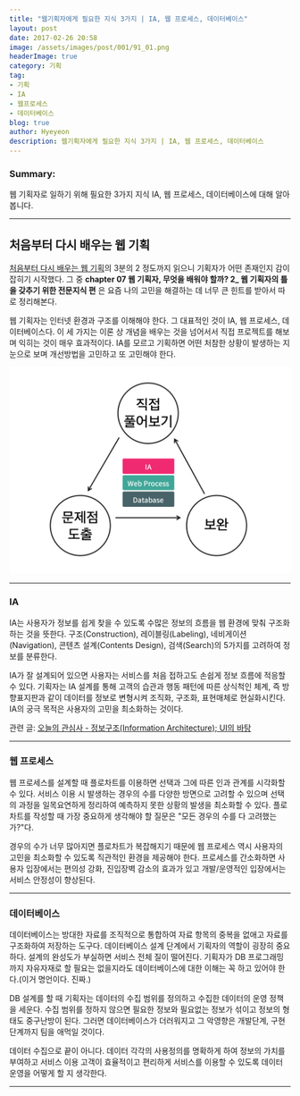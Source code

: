 ```yaml
---
title: "웹기획자에게 필요한 지식 3가지 | IA, 웹 프로세스, 데이터베이스"
layout: post
date: 2017-02-26 20:58
image: /assets/images/post/001/91_01.png
headerImage: true
category: 기획
tag:
- 기획
- IA
- 웹프로세스
- 데이터베이스
blog: true
author: Hyeyeon
description: 웹기획자에게 필요한 지식 3가지 | IA, 웹 프로세스, 데이터베이스
---
```


### Summary:

웹 기획자로 일하기 위해 필요한 3가지 지식 IA, 웹 프로세스, 데이터베이스에 대해 알아봅니다.

---

## 처음부터 다시 배우는 웹 기획

[처음부터 다시 배우는 웹 기획](http://book.naver.com/bookdb/book_detail.nhn?bid=10794700)의 3분의 2 정도까지 읽으니 기획자가 어떤 존재인지 감이 잡히기 시작했다. 그 중 **chapter 07 웹 기획자, 무엇을 배워야 할까? 2_ 웹 기획자의 틀을 갖추기 위한 전문지식 편** 은 요즘 나의 고민을 해결하는 데 너무 큰 힌트를 받아서 따로 정리해본다.

웹 기획자는 인터넷 환경과 구조를 이해해야 한다. 그 대표적인 것이 IA, 웹 프로세스, 데이터베이스다. 이 세 가지는 이론 상 개념을 배우는 것을 넘어서서 직접 프로젝트를 해보며 익히는 것이 매우 효과적이다. IA를 모르고 기획하면 어떤 처참한 상황이 발생하는 지 눈으로 보며 개선방법을 고민하고 또 고민해야 한다.

![pic1](/assets/images/post/001/91_01.png)
<figcaption class="caption>"손으로 직접 그려보고 왜 그래야 하는가에 대한 이유를 정리해보면 생각과 흐름의 인과관계를 완성시켜나갈 수 있다.</figcaption>

---

### IA

IA는 사용자가 정보를 쉽게 찾을 수 있도록 수많은 정보의 흐름을 웹 환경에 맞춰 구조화하는 것을 뜻한다. 구조(Construction), 레이블링(Labeling), 네비게이션(Navigation), 콘텐츠 설계(Contents Design), 검색(Search)의 5가지를 고려하여 정보를 분류한다.

IA가 잘 설계되어 있으면 사용자는 서비스를 처음 접하고도 손쉽게 정보 흐름에 적응할 수 있다. 기획자는 IA 설계를 통해 고객의 습관과 행동 패턴에 따른 상식척인 체계, 즉 방향표지판과 같이 데이터를 정보로 변형시켜 조직화, 구조화, 표현매체로 현실화시킨다. IA의 궁극 목적은 사용자의 고민을 최소화하는 것이다.

관련 글: [오늘의 관심사 - 정보구조(Information Architecture); UI의 바탕](https://imyeonn.github.io/e-commerce/55/)

---

### 웹 프로세스

웹 프로세스를 설계할 때 플로차트를 이용하면 선택과 그에 따른 인과 관계를 시각화할 수 있다. 서비스 이용 시 발생하는 경우의 수를 다양한 방면으로 고려할 수 있으며 선택의 과정을 일목요연하게 정리하여 예측하지 못한 상황의 발생을 최소화할 수 있다. 플로차트를 작성할 때 가장 중요하게 생각해야 할 질문은 "모든 경우의 수를 다 고려했는가?"다.

경우의 수가 너무 많아지면 플로차트가 복잡해지기 때문에 웹 프로세스 역시 사용자의 고민을 최소화할 수 있도록 직관적인 환경을 제공해야 한다. 프로세스를 간소화하면 사용자 입장에서는 편의성 강화, 진입장벽 감소의 효과가 있고 개발/운영적인 입장에서는 서비스 안정성이 향상된다.

---

### 데이터베이스

데이터베이스는 방대한 자료를 조직적으로 통합하여 자료 항목의 중복을 없애고 자료를 구조화하여 저장하는 도구다. 데이터베이스 설계 단계에서 기획자의 역할이 굉장히 중요하다. 설계의 완성도가 부실하면 서비스 전체 질이 떨어진다. 기획자가 DB 프로그래밍까지 자유자재로 할 필요는 없을지라도 데이터베이스에 대한 이해는 꼭 하고 있어야 한다.(이거 명언이다. 진짜.)

DB 설계를 할 때 기획자는 데이터의 수집 범위를 정의하고 수집한 데이터의 운영 정책을 세운다. 수집 범위를 정하지 않으면 필요한 정보와 필요없는 정보가 섞이고 정보의 형태도 중구난방이 된다. 그러면 데이터베이스가 더러워지고 그 악영향은 개발단계, 구현단계까지 팀을 애먹일 것이다.

데이터 수집으로 끝이 아니다. 데이터 각각의 사용정의를 명확하게 하여 정보의 가치를 부여하고 서비스 이용 고객이 효율적이고 편리하게 서비스를 이용할 수 있도록 데이터 운영을 어떻게 할 지 생각한다.

---
